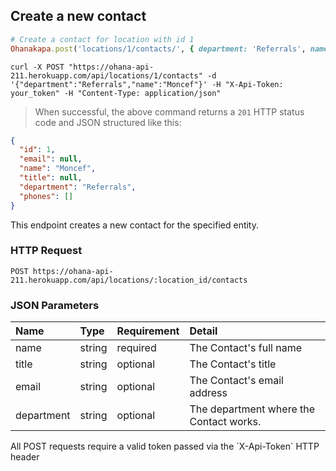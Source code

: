 ## Create a new contact

```ruby
# Create a contact for location with id 1
Ohanakapa.post('locations/1/contacts/', { department: 'Referrals', name: 'Moncef' })
```

```shell
curl -X POST "https://ohana-api-211.herokuapp.com/api/locations/1/contacts" -d '{"department":"Referrals","name":"Moncef"}' -H "X-Api-Token: your_token" -H "Content-Type: application/json"
```

> When successful, the above command returns a `201` HTTP status code and JSON
> structured like this:

```json
{
  "id": 1,
  "email": null,
  "name": "Moncef",
  "title": null,
  "department": "Referrals",
  "phones": []
}
```

This endpoint creates a new contact for the specified entity.

### HTTP Request

`POST https://ohana-api-211.herokuapp.com/api/locations/:location_id/contacts`

### JSON Parameters

| Name | Type | Requirement | Detail |
|:-----|:-----|:---------|:-------|
| name | string | required | The Contact's full name |
| title | string | optional | The Contact's title |
| email | string | optional | The Contact's email address |
| department | string | optional | The department where the Contact works. |

<aside class="warning">All POST requests require a valid token passed via the
`X-Api-Token` HTTP header</aside>
